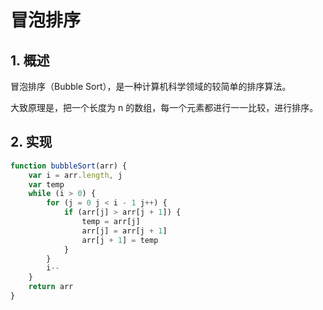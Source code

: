 # 冒泡排序

## 1. 概述

冒泡排序（Bubble Sort），是一种计算机科学领域的较简单的排序算法。

大致原理是，把一个长度为 n 的数组，每一个元素都进行一一比较，进行排序。

## 2. 实现

```js
function bubbleSort(arr) {
    var i = arr.length, j
    var temp
    while (i > 0) {
        for (j = 0 j < i - 1 j++) {
            if (arr[j] > arr[j + 1]) {
                temp = arr[j]
                arr[j] = arr[j + 1]
                arr[j + 1] = temp
            }
        }
        i--
    }
    return arr
}
```

 
 <comment-comment/> 
 